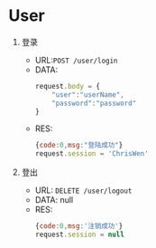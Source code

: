 # User
1. 登录
    + URL:`POST /user/login`
    + DATA:
        ```js
        request.body = {
            "user":"userName",
            "password":"password"
        }
        ```
    + RES:
        ```js
        {code:0,msg:"登陆成功"}
        request.session = 'ChrisWen'
        ```

2. 登出
    + URL: `DELETE /user/logout`
    + DATA: null
    + RES:
        ```js
        {code:0,msg:'注销成功'}
        request.session = null
        ```